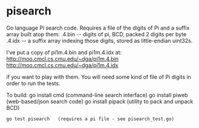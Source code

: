 pisearch
========

Go language Pi search code.  Requires a file of the digits of Pi
and a suffix array built atop them:
    <name>.4.bin -- digits of pi, BCD, packed 2 digits per byte
    <name>.4.idx -- a suffix array indexing those digits, stored
                    as little-endian uint32s.

I've put a copy of pi1m.4.bin and pi1m.4.idx at:
  http://moo.cmcl.cs.cmu.edu/~dga/pi1m.4.bin
  http://moo.cmcl.cs.cmu.edu/~dga/pi1m.4.idx

if you want to play with them.  You will need some kind of file of
Pi digits in order to run the tests.

To build:
	go install cmd      (command-line search interface)
	go install piweb    (web-based/json search code)
	go install pipack   (utility to pack and unpack BCD)

	go test pisearch   (requires a pi file - see pisearch_test.go)
